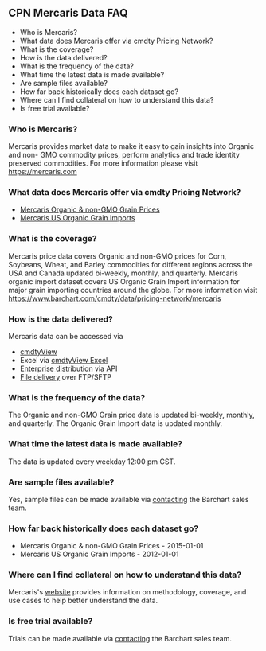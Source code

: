 ## CPN Mercaris Data FAQ
* Who is Mercaris?
* What data does Mercaris offer via cmdty Pricing Network?
* What is the coverage?
* How is the data delivered?
* What is the frequency of the data?
* What time the latest data is made available?
* Are sample files available?
* How far back historically does each dataset go?
* Where can I find collateral on how to understand this data?
* Is free trial available?

### Who is Mercaris?
Mercaris provides market data to make it easy to gain insights into Organic and non-
GMO commodity prices, perform analytics and trade identity preserved commodities. For more information please visit https://mercaris.com

### What data does Mercaris offer via cmdty Pricing Network?
* [Mercaris Organic & non-GMO Grain Prices](https://www.barchart.com/solutions/data/market/MER_ORG_GRN)
* [Mercaris US Organic Grain Imports](https://www.barchart.com/solutions/data/market/MER_ORG_IMP)

### What is the coverage?
Mercaris price data covers Organic and non-GMO prices for Corn, Soybeans, Wheat, and Barley commodities for different regions across the USA and Canada updated bi-weekly, monthly, and quarterly. Mercaris organic import dataset covers US Organic Grain Import information for major grain importing countries around the globe. For more information visit https://www.barchart.com/cmdty/data/pricing-network/mercaris

### How is the data delivered?
Mercaris data can be accessed via
* [cmdtyView](https://www.barchart.com/cmdty/trading/cmdtyview)
* Excel via [cmdtyView Excel](https://www.barchart.com/cmdty/trading/cmdtyview-excel)
* [Enterprise distribution](https://www.barchart.com/cmdty/contact) via API
* [File delivery](https://www.barchart.com/cmdty/contact) over FTP/SFTP

### What is the frequency of the data?
The Organic and non-GMO Grain price data is updated bi-weekly, monthly, and quarterly. The Organic Grain Import data is updated monthly.

### What time the latest data is made available?
The data is updated every weekday 12:00 pm CST.

### Are sample files available?
Yes, sample files can be made available via [contacting](https://www.barchart.com/cmdty/contact) the Barchart sales team.

### How far back historically does each dataset go?
* Mercaris Organic & non-GMO Grain Prices -  2015-01-01
* Mercaris US Organic Grain Imports - 2012-01-01

### Where can I find collateral on how to understand this data?
Mercaris's [website](https://mercaris.com/) provides information on methodology, coverage, and use cases to help better understand the data.

### Is free trial available?
Trials can be made available via [contacting](https://www.barchart.com/cmdty/contact) the Barchart sales team.

